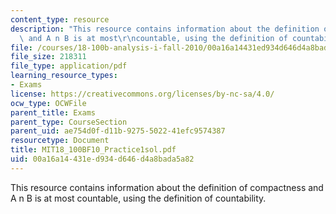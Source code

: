 ```yaml
---
content_type: resource
description: "This resource contains information about the definition of compactness\
  \ and A n B is at most\r\ncountable, using the definition of countability."
file: /courses/18-100b-analysis-i-fall-2010/00a16a14431ed934d646d4a8bada5a82_MIT18_100BF10_Practice1sol.pdf
file_size: 218311
file_type: application/pdf
learning_resource_types:
- Exams
license: https://creativecommons.org/licenses/by-nc-sa/4.0/
ocw_type: OCWFile
parent_title: Exams
parent_type: CourseSection
parent_uid: ae754d0f-d11b-9275-5022-41efc9574387
resourcetype: Document
title: MIT18_100BF10_Practice1sol.pdf
uid: 00a16a14-431e-d934-d646-d4a8bada5a82
---
```

This resource contains information about the definition of compactness and A n B is at most
countable, using the definition of countability.
